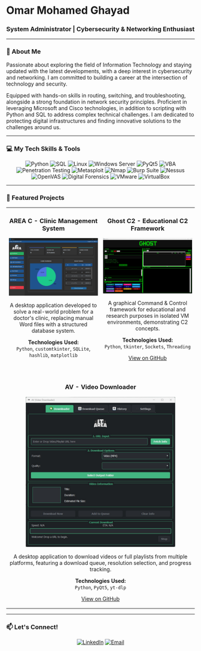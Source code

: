 # Omar Mohamed Ghayad

### System Administrator | Cybersecurity & Networking Enthusiast

---

### 👋 About Me

<p>
Passionate about exploring the field of Information Technology and staying updated with the latest developments, with a deep interest in cybersecurity and networking. I am committed to building a career at the intersection of technology and security.

Equipped with hands-on skills in routing, switching, and troubleshooting, alongside a strong foundation in network security principles. Proficient in leveraging Microsoft and Cisco technologies, in addition to scripting with Python and SQL to address complex technical challenges. I am dedicated to protecting digital infrastructures and finding innovative solutions to the challenges around us.
</p>

---

### 💻 My Tech Skills & Tools

<div align="center">
    <img src="https://img.shields.io/badge/Python-3776AB?style=for-the-badge&logo=python&logoColor=white" alt="Python" />
    <img src="https://img.shields.io/badge/SQL-4479A1?style=for-the-badge&logo=mysql&logoColor=white" alt="SQL" />
    <img src="https://img.shields.io/badge/Linux-FCC624?style=for-the-badge&logo=linux&logoColor=black" alt="Linux" />
    <img src="https://img.shields.io/badge/Windows_Server-0078D4?style=for-the-badge&logo=windows&logoColor=white" alt="Windows Server" />
    <img src="https://img.shields.io/badge/PyQt-41CD52?style=for-the-badge&logo=qt&logoColor=white" alt="PyQt5" />
    <img src="https://img.shields.io/badge/VBA-867CD9?style=for-the-badge&logo=visual-basic&logoColor=white" alt="VBA" />
    <img src="https://img.shields.io/badge/Penetration_Testing-D2042D?style=for-the-badge&logo=hackthebox&logoColor=white" alt="Penetration Testing" />
    <img src="https://img.shields.io/badge/Metasploit-000000?style=for-the-badge&logo=metasploit&logoColor=white" alt="Metasploit" />
    <img src="https://img.shields.io/badge/Nmap-8D634C?style=for-the-badge&logo=nmap&logoColor=white" alt="Nmap" />
    <img src="https://img.shields.io/badge/Burp_Suite-FF2B2B?style=for-the-badge&logo=burp-suite&logoColor=white" alt="Burp Suite" />
    <img src="https://img.shields.io/badge/Nessus-6101FF?style=for-the-badge&logo=nessus&logoColor=white" alt="Nessus" />
    <img src="https://img.shields.io/badge/OpenVAS-40E0D0?style=for-the-badge&logo=openvas&logoColor=white" alt="OpenVAS" />
    <img src="https://img.shields.io/badge/Digital_Forensics-1565C0?style=for-the-badge&logo=acclaim&logoColor=white" alt="Digital Forensics" />
    <img src="https://img.shields.io/badge/VMware-607D8B?style=for-the-badge&logo=vmware&logoColor=white" alt="VMware" />
    <img src="https://img.shields.io/badge/VirtualBox-18A3D5?style=for-the-badge&logo=virtualbox&logoColor=white" alt="VirtualBox" />
</div>

---

### 🚀 Featured Projects

<table align="center" border="0" cellpadding="0" cellspacing="0">
<tr align="center">
<td width="50%" valign="top">
<h3 align="center">AREA C - Clinic Management System</h3>
<div align="center">
<a href="#" target="_blank">
<img src="AREA%20C.jpg" width="400" alt="AREA C Project Screenshot">
</a>
<p>
A desktop application developed to solve a real-world problem for a doctor's clinic, replacing manual Word files with a structured database system.
</p>
<p>
<strong>Technologies Used:</strong><br>
<code>Python</code>, <code>customtkinter</code>, <code>SQLite</code>, <code>hashlib</code>, <code>matplotlib</code>
</p>
</div>
</td>
<td width="50%" valign="top">
<h3 align="center">Ghost C2 - Educational C2 Framework</h3>
<div align="center">
<a href="https://github.com/OmarGhayad/Ghost-C2" target="_blank">
<img src="Ghost%20C2.jpg" width="400" alt="Ghost C2 Screenshot">
</a>
<p>
A graphical Command & Control framework for educational and research purposes in isolated VM environments, demonstrating C2 concepts.
</p>
<p>
<strong>Technologies Used:</strong><br>
<code>Python</code>, <code>tkinter</code>, <code>Sockets</code>, <code>Threading</code>
</p>
<p>
<a href="https://github.com/OmarGhayad/Ghost-C2" target="_blank">View on GitHub</a>
</p>
</div>
</td>
</tr>
<tr align="center">
<td colspan="2" valign="top">
<br>
<h3 align="center">AV - Video Downloader</h3>
<div align="center">
<a href="https://github.com/OmarGhayad/AV--Video-Downloader-" target="_blank">
<img src="AV%20Down.jpg" width="400" alt="AV Video Downloader Screenshot">
</a>
<p>
A desktop application to download videos or full playlists from multiple platforms, featuring a download queue, resolution selection, and progress tracking.
</p>
<p>
<strong>Technologies Used:</strong><br>
<code>Python</code>, <code>PyQt5</code>, <code>yt-dlp</code>
</p>
<p>
<a href="https://github.com/OmarGhayad/AV--Video-Downloader-" target="_blank">View on GitHub</a>
</p>
</div>
</td>
</tr>
</table>

---

### 📫 Let's Connect!

<p align="center">
    <a href="https://www.linkedin.com/in/omar-ghayad-375359309" target="_blank"><img src="https://img.shields.io/badge/-LinkedIn-0077B5?style=for-the-badge&logo=linkedin&logoColor=white" alt="LinkedIn"></a>
    <a href="mailto:omarghayad88@gmail.com"><img src="https://img.shields.io/badge/-Email-D14836?style=for-the-badge&logo=gmail&logoColor=white" alt="Email"></a>
</p>
